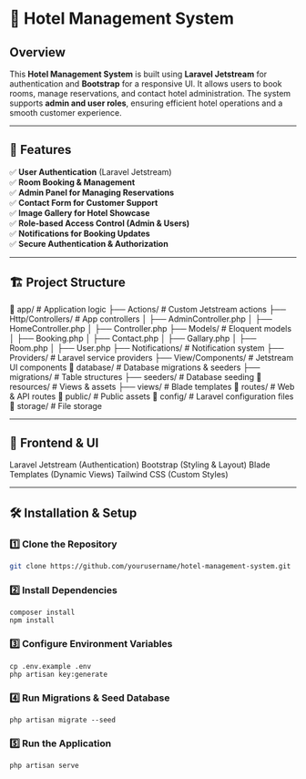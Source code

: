 # 🏨 Hotel Management System

## Overview
This **Hotel Management System** is built using **Laravel Jetstream** for authentication and **Bootstrap** for a responsive UI. It allows users to book rooms, manage reservations, and contact hotel administration. The system supports **admin and user roles**, ensuring efficient hotel operations and a smooth customer experience.

---

## 🚀 Features

✅ **User Authentication** (Laravel Jetstream)  
✅ **Room Booking & Management**  
✅ **Admin Panel for Managing Reservations**  
✅ **Contact Form for Customer Support**  
✅ **Image Gallery for Hotel Showcase**  
✅ **Role-based Access Control (Admin & Users)**  
✅ **Notifications for Booking Updates**  
✅ **Secure Authentication & Authorization**  

---

## 🏗 Project Structure

📂 app/ # Application logic ├── Actions/ # Custom Jetstream actions ├── Http/Controllers/ # App controllers │ ├── AdminController.php │ ├── HomeController.php │ ├── Controller.php ├── Models/ # Eloquent models │ ├── Booking.php │ ├── Contact.php │ ├── Gallary.php │ ├── Room.php │ ├── User.php ├── Notifications/ # Notification system ├── Providers/ # Laravel service providers ├── View/Components/ # Jetstream UI components 📂 database/ # Database migrations & seeders ├── migrations/ # Table structures ├── seeders/ # Database seeding 📂 resources/ # Views & assets ├── views/ # Blade templates 📂 routes/ # Web & API routes 📂 public/ # Public assets 📂 config/ # Laravel configuration files 📂 storage/ # File storage

---

## 🎨 Frontend & UI

Laravel Jetstream (Authentication)
Bootstrap (Styling & Layout)
Blade Templates (Dynamic Views)
Tailwind CSS (Custom Styles)

---

## 🛠 Installation & Setup

### 1️⃣ Clone the Repository
```bash
git clone https://github.com/yourusername/hotel-management-system.git
```
### 2️⃣ Install Dependencies
```
composer install
npm install
```

### 3️⃣ Configure Environment Variables
```
cp .env.example .env
php artisan key:generate
```

### 4️⃣ Run Migrations & Seed Database

```
php artisan migrate --seed

```
### 5️⃣ Run the Application

```
php artisan serve

```














